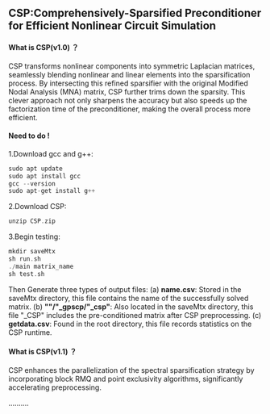 ## CSP:Comprehensively-Sparsified Preconditioner for Efficient Nonlinear Circuit Simulation

#### What is CSP(v1.0) ？
CSP transforms nonlinear components into symmetric Laplacian matrices, seamlessly blending nonlinear and linear elements into the sparsification process. By intersecting this refined sparsifier with the original Modified Nodal Analysis (MNA) matrix, CSP further trims down the sparsity. This clever approach not only sharpens the accuracy but also speeds up the factorization time of the preconditioner, making the overall process more efficient. 

#### Need to do !
1.Download gcc and g++:
```c++
sudo apt update
sudo apt install gcc
gcc --version
sudo apt-get install g++
```
2.Download CSP:
```c++
unzip CSP.zip
```
3.Begin testing:
```c++
mkdir saveMtx
sh run.sh
./main matrix_name
sh test.sh
```
Then Generate three types of output files:
(a) **name.csv**: Stored in the saveMtx directory, this file contains the name of the successfully solved matrix.
(b) **""/"_gpscp/"_csp"**: Also located in the saveMtx directory, this file "_CSP" includes the pre-conditioned matrix after CSP preprocessing.
(c) **getdata.csv**: Found in the root directory, this file records statistics on the CSP runtime.

#### What is CSP(v1.1) ？
CSP enhances the parallelization of the spectral sparsification strategy by incorporating block RMQ and point exclusivity algorithms, significantly accelerating preprocessing.

..........